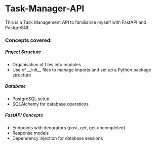 # Task-Manager-API
This is a Task Management API to familiarise myself with FastAPI and PostgreSQL.

### Concepts covered:
##### Project Structure
- Organisation of files into modules
- Use of \_\_init\_\_ files to manage imports and set up a Python package structure
##### Database
- PostgreSQL setup
- SQLAlchemy for database operations
##### FastAPI Concepts
- Endpoints with decorators (post, get, get uncompleted)
- Response models
- Dependency injection for database sessions 

